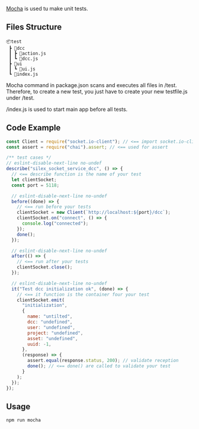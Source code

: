 [Mocha](https://mochajs.org/#hooks) is used tu make unit tests.

## Files Structure

```
📦test
 ┣ 📂dcc
 ┃ ┣ 📜action.js
 ┃ ┗ 📜dcc.js
 ┣ 📂ui
 ┃ ┗ 📜ui.js
 ┗ 📜index.js
```

Mocha command in package.json scans and executes all files in /test. Therefore, to create a new test, you just have to create your new testfile.js under /test.

/index.js is used to start main app before all tests.

## Code Example

```javascript
const Client = require("socket.io-client"); // <== import socket.io-client lib
const assert = require("chai").assert; // <== used for assert

/** test cases */
// eslint-disable-next-line no-undef
describe("silex_socket_service_dcc", () => {
  // <== describe function is the name of your test
  let clientSocket;
  const port = 5118;

  // eslint-disable-next-line no-undef
  before((done) => {
    // <== run before your tests
    clientSocket = new Client(`http://localhost:${port}/dcc`);
    clientSocket.on("connect", () => {
      console.log("connected");
    });
    done();
  });

  // eslint-disable-next-line no-undef
  after(() => {
    // <== run after your tests
    clientSocket.close();
  });

  // eslint-disable-next-line no-undef
  it("Test dcc initialization ok", (done) => {
    // <== it function is the container four your test
    clientSocket.emit(
      "initialization",
      {
        name: "untilted",
        dcc: "undefined",
        user: "undefined",
        project: "undefined",
        asset: "undefined",
        uuid: -1,
      },
      (response) => {
        assert.equal(response.status, 200); // validate reception
        done(); // <== done() are called to validate your test
      }
    );
  });
});
```

## Usage

`npm run mocha `
